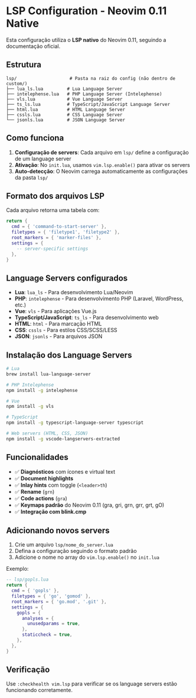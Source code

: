 # LSP Configuration - Neovim 0.11 Native

Esta configuração utiliza o **LSP nativo** do Neovim 0.11, seguindo a documentação oficial.

## Estrutura

```
lsp/                    # Pasta na raiz do config (não dentro de custom/)
├── lua_ls.lua         # Lua Language Server
├── intelephense.lua   # PHP Language Server (Intelephense)
├── vls.lua            # Vue Language Server
├── ts_ls.lua          # TypeScript/JavaScript Language Server
├── html.lua           # HTML Language Server
├── cssls.lua          # CSS Language Server
└── jsonls.lua         # JSON Language Server
```

## Como funciona

1. **Configuração de servers**: Cada arquivo em `lsp/` define a configuração de um language server
2. **Ativação**: No `init.lua`, usamos `vim.lsp.enable()` para ativar os servers
3. **Auto-detecção**: O Neovim carrega automaticamente as configurações da pasta `lsp/`

## Formato dos arquivos LSP

Cada arquivo retorna uma tabela com:
```lua
return {
  cmd = { 'command-to-start-server' },
  filetypes = { 'filetype1', 'filetype2' },
  root_markers = { 'marker-files' },
  settings = {
    -- server-specific settings
  },
}
```

## Language Servers configurados

- **Lua**: `lua_ls` - Para desenvolvimento Lua/Neovim
- **PHP**: `intelephense` - Para desenvolvimento PHP (Laravel, WordPress, etc.)
- **Vue**: `vls` - Para aplicações Vue.js
- **TypeScript/JavaScript**: `ts_ls` - Para desenvolvimento web
- **HTML**: `html` - Para marcação HTML
- **CSS**: `cssls` - Para estilos CSS/SCSS/LESS
- **JSON**: `jsonls` - Para arquivos JSON

## Instalação dos Language Servers

```bash
# Lua
brew install lua-language-server

# PHP Intelephense
npm install -g intelephense

# Vue
npm install -g vls

# TypeScript
npm install -g typescript-language-server typescript

# Web servers (HTML, CSS, JSON)
npm install -g vscode-langservers-extracted
```

## Funcionalidades

- ✅ **Diagnósticos** com ícones e virtual text
- ✅ **Document highlights** 
- ✅ **Inlay hints** com toggle (`<leader>th`)
- ✅ **Rename** (`grn`)
- ✅ **Code actions** (`gra`)
- ✅ **Keymaps padrão** do Neovim 0.11 (gra, gri, grn, grr, grt, gO)
- ✅ **Integração com blink.cmp**

## Adicionando novos servers

1. Crie um arquivo `lsp/nome_do_server.lua`
2. Defina a configuração seguindo o formato padrão
3. Adicione o nome no array do `vim.lsp.enable()` no `init.lua`

Exemplo:
```lua
-- lsp/gopls.lua
return {
  cmd = { 'gopls' },
  filetypes = { 'go', 'gomod' },
  root_markers = { 'go.mod', '.git' },
  settings = {
    gopls = {
      analyses = {
        unusedparams = true,
      },
      staticcheck = true,
    },
  },
}
```

## Verificação

Use `:checkhealth vim.lsp` para verificar se os language servers estão funcionando corretamente.
